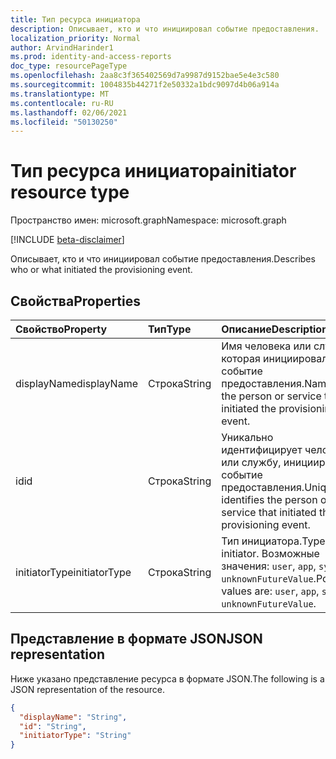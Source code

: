 ```yaml
---
title: Тип ресурса инициатора
description: Описывает, кто и что инициировал событие предоставления.
localization_priority: Normal
author: ArvindHarinder1
ms.prod: identity-and-access-reports
doc_type: resourcePageType
ms.openlocfilehash: 2aa8c3f365402569d7a9987d9152bae5e4e3c580
ms.sourcegitcommit: 1004835b44271f2e50332a1bdc9097d4b06a914a
ms.translationtype: MT
ms.contentlocale: ru-RU
ms.lasthandoff: 02/06/2021
ms.locfileid: "50130250"
---
```

# <a name="initiator-resource-type"></a><span data-ttu-id="c54c7-103">Тип ресурса инициатора</span><span class="sxs-lookup"><span data-stu-id="c54c7-103">initiator resource type</span></span>

<span data-ttu-id="c54c7-104">Пространство имен: microsoft.graph</span><span class="sxs-lookup"><span data-stu-id="c54c7-104">Namespace: microsoft.graph</span></span>

[!INCLUDE [beta-disclaimer](../../includes/beta-disclaimer.md)]

<span data-ttu-id="c54c7-105">Описывает, кто и что инициировал событие предоставления.</span><span class="sxs-lookup"><span data-stu-id="c54c7-105">Describes who or what initiated the provisioning event.</span></span> 

## <a name="properties"></a><span data-ttu-id="c54c7-106">Свойства</span><span class="sxs-lookup"><span data-stu-id="c54c7-106">Properties</span></span>

| <span data-ttu-id="c54c7-107">Свойство</span><span class="sxs-lookup"><span data-stu-id="c54c7-107">Property</span></span>     | <span data-ttu-id="c54c7-108">Тип</span><span class="sxs-lookup"><span data-stu-id="c54c7-108">Type</span></span>        | <span data-ttu-id="c54c7-109">Описание</span><span class="sxs-lookup"><span data-stu-id="c54c7-109">Description</span></span> |
|:-------------|:------------|:------------|
|<span data-ttu-id="c54c7-110">displayName</span><span class="sxs-lookup"><span data-stu-id="c54c7-110">displayName</span></span>|<span data-ttu-id="c54c7-111">Строка</span><span class="sxs-lookup"><span data-stu-id="c54c7-111">String</span></span>|<span data-ttu-id="c54c7-112">Имя человека или службы, которая инициировала событие предоставления.</span><span class="sxs-lookup"><span data-stu-id="c54c7-112">Name of the person or service that initiated the provisioning event.</span></span>|
|<span data-ttu-id="c54c7-113">id</span><span class="sxs-lookup"><span data-stu-id="c54c7-113">id</span></span>|<span data-ttu-id="c54c7-114">Строка</span><span class="sxs-lookup"><span data-stu-id="c54c7-114">String</span></span>|<span data-ttu-id="c54c7-115">Уникально идентифицирует человека или службу, инициировали событие предоставления.</span><span class="sxs-lookup"><span data-stu-id="c54c7-115">Uniquely identifies the person or service that initiated the provisioning event.</span></span>|
|<span data-ttu-id="c54c7-116">initiatorType</span><span class="sxs-lookup"><span data-stu-id="c54c7-116">initiatorType</span></span>|<span data-ttu-id="c54c7-117">Строка</span><span class="sxs-lookup"><span data-stu-id="c54c7-117">String</span></span>| <span data-ttu-id="c54c7-118">Тип инициатора.</span><span class="sxs-lookup"><span data-stu-id="c54c7-118">Type of initiator.</span></span> <span data-ttu-id="c54c7-119">Возможные значения: `user`, `app`, `system`, `unknownFutureValue`.</span><span class="sxs-lookup"><span data-stu-id="c54c7-119">Possible values are: `user`, `app`, `system`, `unknownFutureValue`.</span></span>|

## <a name="json-representation"></a><span data-ttu-id="c54c7-120">Представление в формате JSON</span><span class="sxs-lookup"><span data-stu-id="c54c7-120">JSON representation</span></span>

<span data-ttu-id="c54c7-121">Ниже указано представление ресурса в формате JSON.</span><span class="sxs-lookup"><span data-stu-id="c54c7-121">The following is a JSON representation of the resource.</span></span>

<!-- {
  "blockType": "resource",
  "optionalProperties": [

  ],
  "@odata.type": "microsoft.graph.initiator",
  "baseType": null
}-->

```json
{
  "displayName": "String",
  "id": "String",
  "initiatorType": "String"
}
```

<!-- uuid: 16cd6b66-4b1a-43a1-adaf-3a886856ed98
2019-02-04 14:57:30 UTC -->
<!-- {
  "type": "#page.annotation",
  "description": "initiator resource",
  "keywords": "",
  "section": "documentation",
  "tocPath": ""
}-->


